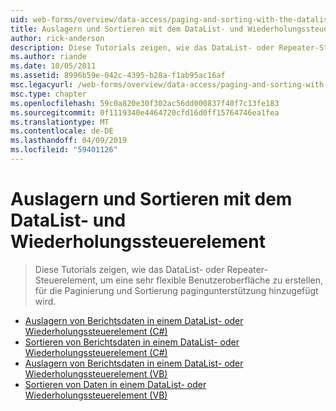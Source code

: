 ```yaml
---
uid: web-forms/overview/data-access/paging-and-sorting-with-the-datalist-and-repeater/index
title: Auslagern und Sortieren mit dem DataList- und Wiederholungssteuerelement | Microsoft-Dokumentation
author: rick-anderson
description: Diese Tutorials zeigen, wie das DataList- oder Repeater-Steuerelement, um eine sehr flexible Benutzeroberfläche zu erstellen, für die Paginierung und Sortierung pagingunterstützung hinzugefügt wird.
ms.author: riande
ms.date: 10/05/2011
ms.assetid: 8996b59e-042c-4395-b28a-f1ab95ac16af
msc.legacyurl: /web-forms/overview/data-access/paging-and-sorting-with-the-datalist-and-repeater
msc.type: chapter
ms.openlocfilehash: 59c0a820e30f302ac56dd000837f40f7c13fe183
ms.sourcegitcommit: 0f1119340e4464720cfd16d0ff15764746ea1fea
ms.translationtype: MT
ms.contentlocale: de-DE
ms.lasthandoff: 04/09/2019
ms.locfileid: "59401126"
---
```

# <a name="paging-and-sorting-with-the-datalist-and-repeater"></a>Auslagern und Sortieren mit dem DataList- und Wiederholungssteuerelement

> Diese Tutorials zeigen, wie das DataList- oder Repeater-Steuerelement, um eine sehr flexible Benutzeroberfläche zu erstellen, für die Paginierung und Sortierung pagingunterstützung hinzugefügt wird.


- [Auslagern von Berichtsdaten in einem DataList- oder Wiederholungssteuerelement (C#)](paging-report-data-in-a-datalist-or-repeater-control-cs.md)
- [Sortieren von Berichtsdaten in einem DataList- oder Wiederholungssteuerelement (C#)](sorting-data-in-a-datalist-or-repeater-control-cs.md)
- [Auslagern von Berichtsdaten in einem DataList- oder Wiederholungssteuerelement (VB)](paging-report-data-in-a-datalist-or-repeater-control-vb.md)
- [Sortieren von Daten in einem DataList- oder Wiederholungssteuerelement (VB)](sorting-data-in-a-datalist-or-repeater-control-vb.md)
